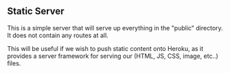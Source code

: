 ## Static Server

This is a simple server that will serve up everything in the "public" directory.  It does not contain any routes at all. 

This will be useful if we wish to push static content onto Heroku, as it provides a server framework for serving our (HTML, JS, CSS, image, etc..) files.
